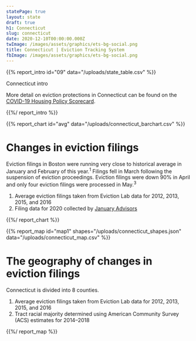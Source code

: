 ```yaml
---
statePage: true
layout: state
draft: true
h1: Connecticut
slug: connecticut
date: 2020-12-10T00:00:00.000Z
twImage: /images/assets/graphics/ets-bg-social.png
title: Connecticut | Eviction Tracking System
fbImage: /images/assets/graphics/ets-bg-social.png
---
```


{{% report_intro id="09" data="/uploads/state_table.csv" %}}

Connecticut intro

More detail on eviction protections in Connecticut can be found on the [COVID-19 Housing Policy Scorecard](https://evictionlab.org/covid-policy-scorecard/ct/).

{{%/ report_intro %}}

{{% report_chart id="avg" data="/uploads/connecticut_barchart.csv" %}}

# Changes in eviction filings

Eviction filings in Boston were running very close to historical average in January and February of this year.<sup>1</sup> Filings fell in March following the suspension of eviction proceedings. Eviction filings were down 90% in April and only four eviction filings were processed in May.<sup>3</sup> 

1. Average eviction filings taken from Eviction Lab data for 2012, 2013, 2015, and 2016
2. Filing data for 2020 collected by [January Advisors](https://www.januaryadvisors.com/)

{{%/ report_chart %}}

{{% report_map id="map1" shapes="/uploads/connecticut_shapes.json" data="/uploads/connecticut_map.csv" %}}

# The geography of changes in eviction filings

Connecticut is divided into 8 counties.

1. Average eviction filings taken from Eviction Lab data for 2012, 2013, 2015, and 2016
2. Tract racial majority determined using American Community Survey (ACS) estimates for 2014–2018

{{%/ report_map %}}
